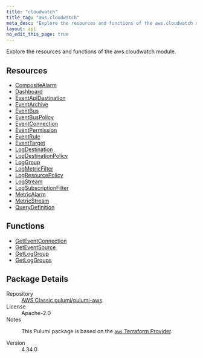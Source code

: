 ```yaml
---
title: "cloudwatch"
title_tag: "aws.cloudwatch"
meta_desc: "Explore the resources and functions of the aws.cloudwatch module."
layout: api
no_edit_this_page: true
---
```


<!-- WARNING: this file was generated by Pulumi Docs Generator. -->
<!-- Do not edit by hand unless you're certain you know what you are doing! -->

Explore the resources and functions of the aws.cloudwatch module.

<h2 id="resources">Resources</h2>
<ul class="api">
    <li><a href="compositealarm/" title="CompositeAlarm"><span class="api-symbol api-symbol--resource"></span>CompositeAlarm</a></li>
    <li><a href="dashboard/" title="Dashboard"><span class="api-symbol api-symbol--resource"></span>Dashboard</a></li>
    <li><a href="eventapidestination/" title="EventApiDestination"><span class="api-symbol api-symbol--resource"></span>EventApiDestination</a></li>
    <li><a href="eventarchive/" title="EventArchive"><span class="api-symbol api-symbol--resource"></span>EventArchive</a></li>
    <li><a href="eventbus/" title="EventBus"><span class="api-symbol api-symbol--resource"></span>EventBus</a></li>
    <li><a href="eventbuspolicy/" title="EventBusPolicy"><span class="api-symbol api-symbol--resource"></span>EventBusPolicy</a></li>
    <li><a href="eventconnection/" title="EventConnection"><span class="api-symbol api-symbol--resource"></span>EventConnection</a></li>
    <li><a href="eventpermission/" title="EventPermission"><span class="api-symbol api-symbol--resource"></span>EventPermission</a></li>
    <li><a href="eventrule/" title="EventRule"><span class="api-symbol api-symbol--resource"></span>EventRule</a></li>
    <li><a href="eventtarget/" title="EventTarget"><span class="api-symbol api-symbol--resource"></span>EventTarget</a></li>
    <li><a href="logdestination/" title="LogDestination"><span class="api-symbol api-symbol--resource"></span>LogDestination</a></li>
    <li><a href="logdestinationpolicy/" title="LogDestinationPolicy"><span class="api-symbol api-symbol--resource"></span>LogDestinationPolicy</a></li>
    <li><a href="loggroup/" title="LogGroup"><span class="api-symbol api-symbol--resource"></span>LogGroup</a></li>
    <li><a href="logmetricfilter/" title="LogMetricFilter"><span class="api-symbol api-symbol--resource"></span>LogMetricFilter</a></li>
    <li><a href="logresourcepolicy/" title="LogResourcePolicy"><span class="api-symbol api-symbol--resource"></span>LogResourcePolicy</a></li>
    <li><a href="logstream/" title="LogStream"><span class="api-symbol api-symbol--resource"></span>LogStream</a></li>
    <li><a href="logsubscriptionfilter/" title="LogSubscriptionFilter"><span class="api-symbol api-symbol--resource"></span>LogSubscriptionFilter</a></li>
    <li><a href="metricalarm/" title="MetricAlarm"><span class="api-symbol api-symbol--resource"></span>MetricAlarm</a></li>
    <li><a href="metricstream/" title="MetricStream"><span class="api-symbol api-symbol--resource"></span>MetricStream</a></li>
    <li><a href="querydefinition/" title="QueryDefinition"><span class="api-symbol api-symbol--resource"></span>QueryDefinition</a></li>
</ul>

<h2 id="functions">Functions</h2>
<ul class="api">
    <li><a href="geteventconnection/" title="GetEventConnection"><span class="api-symbol api-symbol--function"></span>GetEventConnection</a></li>
    <li><a href="geteventsource/" title="GetEventSource"><span class="api-symbol api-symbol--function"></span>GetEventSource</a></li>
    <li><a href="getloggroup/" title="GetLogGroup"><span class="api-symbol api-symbol--function"></span>GetLogGroup</a></li>
    <li><a href="getloggroups/" title="GetLogGroups"><span class="api-symbol api-symbol--function"></span>GetLogGroups</a></li>
</ul>

<h2 id="package-details">Package Details</h2>
<dl class="package-details">
	<dt>Repository</dt>
	<dd><a href="https://github.com/pulumi/pulumi-aws">AWS Classic pulumi/pulumi-aws</a></dd>
	<dt>License</dt>
	<dd>Apache-2.0</dd>
	<dt>Notes</dt>
	<dd><p>This Pulumi package is based on the <a href="https://github.com/hashicorp/terraform-provider-aws"><code>aws</code> Terraform Provider</a>.</p>
</dd>
	<dt>Version</dt>
	<dd>4.34.0</dd>
</dl>

